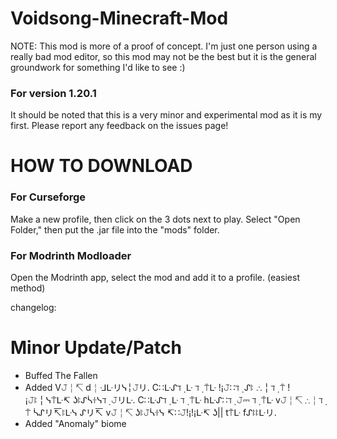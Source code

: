 # Voidsong-Minecraft-Mod

NOTE: This mod is more of a proof of concept. I'm just one person using a really bad mod editor, so this mod may not be the best but it is the general groundwork for something I'd like to see :)

### For version 1.20.1
It should be noted that this is a very minor
and experimental mod as it is my first. Please
report any feedback on the issues page!

# HOW TO DOWNLOAD
### For Curseforge
Make a new profile, then click on the 3 dots next to play. Select "Open Folder," then put the .jar file into the "mods" folder.
### For Modrinth Modloader
Open the Modrinth app, select the mod and add it to a profile. (easiest method)

changelog:

# Minor Update/Patch

- Buffed The Fallen
- Added V𝙹╎↸ d╎ᒲᒷリᓭ╎𝙹リ. C∷ᒷᔑℸ ̣ ᒷ ℸ ̣ ⍑ᒷ !¡𝙹∷ℸ ̣ ᔑꖎ ∴╎ℸ ̣ ⍑ !¡𝙹ꖎ╎ᓭ⍑ᒷ↸ ʖꖎᔑᓵꖌᓭℸ ̣ 𝙹リᒷ. C∷ᒷᔑℸ ̣ ᒷ ℸ ̣ ⍑ᒷ hᒷᔑ∷ℸ ̣  𝙹⎓ ℸ ̣ ⍑ᒷ v𝙹╎↸ ∴╎ℸ ̣ ⍑ ᓵᔑリ↸ꖎᒷᓭ ᔑリ↸ v𝙹╎↸ ʖꖎ𝙹ᓵꖌᓭ ↸∷𝙹!¡!¡ᒷ↸ ʖ|| t⍑ᒷ fᔑꖎꖎᒷリ.
- Added "Anomaly" biome
